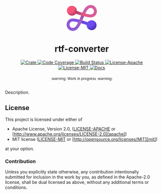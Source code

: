 <div align="center">
  <a href="https://github.com/kikokikok/rtf-converter" target="_blank">
    <img src="https://raw.githubusercontent.com/kikokikok/rtf-converter/main/assets/a_logo.png" alt="rtf-converter Logo" width="100"></img>
  </a>

  <h1 align="center">rtf-converter</h1>

  <p>
    <a href="https://crates.io/crates/rtf-converter">
      <img src="https://img.shields.io/crates/v/rtf-converter?label=crates" alt="Crate">
    </a>
    <a href="https://codecov.io/gh/kikokikok/rtf-converter">
      <img src="https://codecov.io/gh/kikokikok/rtf-converter/branch/main/graph/badge.svg?token=SOMETOKEN" alt="Code Coverage"/>
    </a>
    <a href="https://github.com/kikokikok/rtf-converter/actions?query=">
      <img src="https://github.com/kikokikok/rtf-converter/actions/workflows/tests_and_checks.yml/badge.svg" alt="Build Status">
    </a>
    <a href="https://github.com/kikokikok/rtf-converter/blob/main/LICENSE-APACHE">
      <img src="https://img.shields.io/badge/License-Apache%202.0-blue.svg" alt="License-Apache">
    </a>
    <a href="https://github.com/kikokikok/rtf-converter/blob/main/LICENSE-MIT">
      <img src="https://img.shields.io/badge/License-MIT-blue.svg" alt="License-MIT">
    </a>
    <a href="https://docs.rs/rtf-converter">
      <img src="https://img.shields.io/static/v1?label=Docs&message=docs.rs&color=blue" alt="Docs">
    </a>
  </p>
</div>

<div align="center"><sub>:warning: Work in progress :warning:</sub></div>

##

Description.

## License

This project is licensed under either of

- Apache License, Version 2.0, ([LICENSE-APACHE](./LICENSE-APACHE) or [http://www.apache.org/licenses/LICENSE-2.0][apache])
- MIT license ([LICENSE-MIT](./LICENSE-MIT) or [http://opensource.org/licenses/MIT][mit])

at your option.

### Contribution

Unless you explicitly state otherwise, any contribution intentionally
submitted for inclusion in the work by you, as defined in the Apache-2.0
license, shall be dual licensed as above, without any additional terms or
conditions.


[apache]: https://www.apache.org/licenses/LICENSE-2.0
[mit]: http://opensource.org/licenses/MIT
